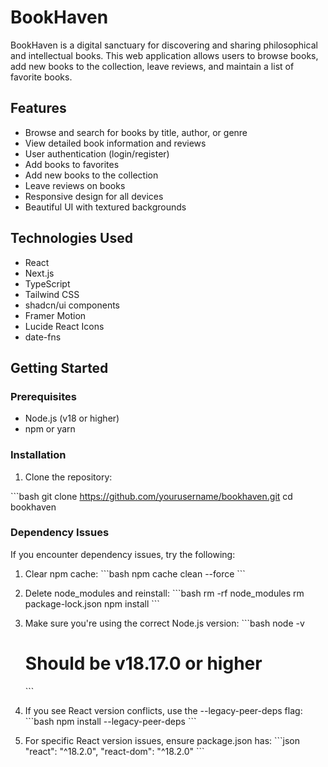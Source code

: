 # BookHaven

BookHaven is a digital sanctuary for discovering and sharing philosophical and intellectual books. This web application allows users to browse books, add new books to the collection, leave reviews, and maintain a list of favorite books.

## Features

- Browse and search for books by title, author, or genre
- View detailed book information and reviews
- User authentication (login/register)
- Add books to favorites
- Add new books to the collection
- Leave reviews on books
- Responsive design for all devices
- Beautiful UI with textured backgrounds

## Technologies Used

- React
- Next.js
- TypeScript
- Tailwind CSS
- shadcn/ui components
- Framer Motion
- Lucide React Icons
- date-fns

## Getting Started

### Prerequisites

- Node.js (v18 or higher)
- npm or yarn

### Installation

1. Clone the repository:

\`\`\`bash
git clone https://github.com/yourusername/bookhaven.git
cd bookhaven

### Dependency Issues

If you encounter dependency issues, try the following:

1. Clear npm cache:
   \`\`\`bash
   npm cache clean --force
   \`\`\`

2. Delete node_modules and reinstall:
   \`\`\`bash
   rm -rf node_modules
   rm package-lock.json
   npm install
   \`\`\`

3. Make sure you're using the correct Node.js version:
   \`\`\`bash
   node -v
   # Should be v18.17.0 or higher
   \`\`\`

4. If you see React version conflicts, use the --legacy-peer-deps flag:
   \`\`\`bash
   npm install --legacy-peer-deps
   \`\`\`

5. For specific React version issues, ensure package.json has:
   \`\`\`json
   "react": "^18.2.0",
   "react-dom": "^18.2.0"
   \`\`\`

